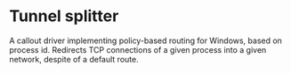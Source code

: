 # Tunnel splitter

A callout driver implementing policy-based routing for Windows, based on process id.
Redirects TCP connections of a given process into a given network, despite of a default route.
